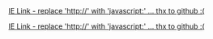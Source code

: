 <div class="bookmarklet">
  <a href='http://(function(){if(!($=window.jQuery)){script=document.createElement("script");script.src="http://ajax.googleapis.com/ajax/libs/jquery/1/jquery.min.js";script.onload=a(jQuery);document.body.appendChild(script)}else{a(jQuery)}function a(d){var c=document.createElement("script"),b="https://raw.githubusercontent.com/splosch/codedropbox/master/testmevomp.js";c.src=b;d("body").append(c)}}());'>IE Link - replace 'http://' with 'javascript:' ... thx to github :(</a>

  <a href='javascript:(function(){if(!($=window.jQuery)){script=document.createElement("script");script.src="http://ajax.googleapis.com/ajax/libs/jquery/1/jquery.min.js";script.onload=a(jQuery);document.body.appendChild(script)}else{a(jQuery)}function a(d){var c=document.createElement("script"),b="https://raw.githubusercontent.com/splosch/codedropbox/master/testmevomp.js";c.src=b;d("body").append(c)}}());'>IE Link - replace 'http://' with 'javascript:' ... thx to github :(</a>

</div>

